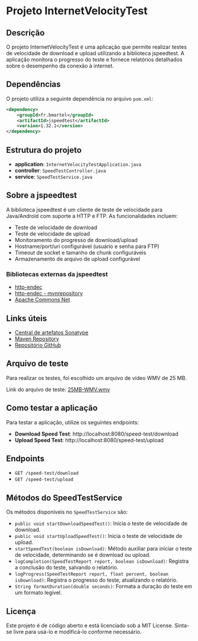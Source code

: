 
# Projeto InternetVelocityTest

## Descrição
O projeto InternetVelocityTest é uma aplicação que permite realizar testes de velocidade de download e upload utilizando a biblioteca jspeedtest. A aplicação monitora o progresso do teste e fornece relatórios detalhados sobre o desempenho da conexão à internet.

## Dependências
O projeto utiliza a seguinte dependência no arquivo `pom.xml`:

```xml
<dependency>
    <groupId>fr.bmartel</groupId>
    <artifactId>jspeedtest</artifactId>
    <version>1.32.1</version>
</dependency>
```

## Estrutura do projeto
- **application**: `InternetVelocityTestApplication.java`
- **controller**: `SpeedTestController.java`
- **service**: `SpeedTestService.java`

## Sobre a jspeedtest
A biblioteca jspeedtest é um cliente de teste de velocidade para Java/Android com suporte a HTTP e FTP. As funcionalidades incluem:
- Teste de velocidade de download
- Teste de velocidade de upload
- Monitoramento do progresso de download/upload
- Hostname/port/uri configurável (usuário e senha para FTP)
- Timeout de socket e tamanho de chunk configuráveis
- Armazenamento de arquivo de upload configurável

### Bibliotecas externas da jspeedtest
- [http-endec](https://github.com/bertrandmartel/http-endec)
- [http-endec - mvnrepository](https://mvnrepository.com/artifact/fr.bmartel/http-endec/1.04)
- [Apache Commons Net](https://commons.apache.org/proper/commons-net/)

## Links úteis
- [Central de artefatos Sonatype](https://central.sonatype.com/artifact/fr.bmartel/jspeedtest)
- [Maven Repository](https://mvnrepository.com/artifact/fr.bmartel/jspeedtest/1.32.1)
- [Repositório GitHub](https://github.com/bertrandmartel/speed-test-lib)

## Arquivo de teste
Para realizar os testes, foi escolhido um arquivo de vídeo WMV de 25 MB.

Link do arquivo de teste: [25MB-WMV.wmv](https://sampletestfile.com/wp-content/uploads/2023/07/25MB-WMV.wmv)

## Como testar a aplicação
Para testar a aplicação, utilize os seguintes endpoints:

- **Download Speed Test**: http://localhost:8080/speed-test/download
- **Upload Speed Test**: http://localhost:8080/speed-test/upload

## Endpoints
- `GET /speed-test/download`
- `GET /speed-test/upload`

## Métodos do SpeedTestService
Os métodos disponíveis no `SpeedTestService` são:
- `public void startDownloadSpeedTest()`: Inicia o teste de velocidade de download.
- `public void startUploadSpeedTest()`: Inicia o teste de velocidade de upload.
- `startSpeedTest(boolean isDownload)`: Método auxiliar para iniciar o teste de velocidade, determinando se é download ou upload.
- `logCompletion(SpeedTestReport report, boolean isDownload)`: Registra a conclusão do teste, salvando o relatório.
- `logProgress(SpeedTestReport report, float percent, boolean isDownload)`: Registra o progresso do teste, atualizando o relatório.
- `String formatDuration(double seconds)`: Formata a duração do teste em um formato legível.

## Licença

Este projeto é de código aberto e está licenciado sob a MIT License. Sinta-se livre para usá-lo e modificá-lo conforme necessário.

